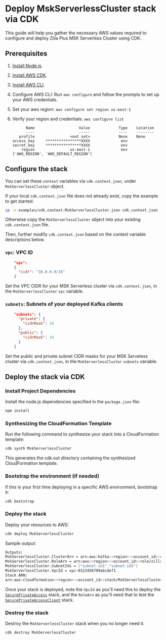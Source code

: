 # Deploy MskServerlessCluster stack via CDK

This guide will help you gather the necessary AWS values required to configure and deploy Zilla Plus MSK Serverless Cluster using CDK.

## Prerequisites

1. [Install Node.js].
2. [Install AWS CDK].
3. [Install AWS CLI].
4. Configure AWS CLI: Run `aws configure` and follow the prompts to set up your AWS credentials.
5. Set your aws region: `aws configure set region us-east-1`
6. Verify your region and credentials: `aws configure list`

   ```text
         Name                    Value             Type    Location
         ----                    -----             ----    --------
      profile                <not set>             None    None
   access_key     ****************XXXX              env
   secret_key     ****************XXXX              env
       region                us-east-1              env    ['AWS_REGION', 'AWS_DEFAULT_REGION']
   ```

## Configure the stack

You can set these `context` variables via `cdk.context.json`, under `MskServerlessCluster` object.

If your local `cdk.context.json` file does not already exist, copy the example to get started.

```bash
cp -n examples/cdk.context.MskServerlessCluster.json cdk.context.json
```

Otherwise copy the `MskServerlessCluster` object into your existing `cdk.context.json` file.

Then, further modify `cdk.context.json` based on the context variable descriptions below.

### `vpc`: VPC ID

```json
    "vpc":
    {
      "cidr": "10.0.0.0/16"
    }
```

Set the VPC CIDR for your MSK Serverless cluster via `cdk.context.json`, in the `MskServerlessCluster` `vpc` variable.

### `subnets`: Subnets of your deployed Kafka clients

```json
    "subnets": {
      "private": {
        "cidrMask": 24
      },
      "public": {
        "cidrMask": 24
      }
    }
```

Set the public and private subnet CIDR masks for your MSK Serveless cluster via `cdk.context.json`, in the `MskServerlessCluster` `subnets` variable.

## Deploy the stack via CDK

### Install Project Dependencies

Install the node.js dependencies specified in the `package.json` file:

```bash
npm install
```

### Synthesizing the CloudFormation Template

Run the following command to synthesize your stack into a CloudFormation template:

```bash
cdk synth MskServerlessCluster
```

This generates the cdk.out directory containing the synthesized CloudFormation template.

### Bootstrap the environment (if needed)

If this is your first time deploying in a specific AWS environment, bootstrap it:

```bash
cdk bootstrap
```

### Deploy the stack

Deploy your resources to AWS:

```bash
cdk deploy MskServerlessCluster
```

Sample output:

```bash
Outputs:
MskServerlessCluster.ClusterArn = arn:aws:kafka:<region>:<account_id>:cluster/zilla-plus-MskServerlessCluster/<uuid>
MskServerlessCluster.RoleArn = arn:aws:<region>:<account_id>:role/zilla-plus-MskServerlessCluster
MskServerlessCluster.SubnetIds = ["subnet-id1","subnet-id2"]
MskServerlessCluster.VpcId = vpc-0123456789abcdef1
Stack ARN:
arn:aws:cloudformation:<region>:<account_id>:stack/MskServerlessCluster/<uuid>
```

Once your stack is deployed, note the `VpcId` as you'll need this to deploy the [`SecurePrivateAccess`](README.SecurePrivateAccess.md) stack, and the `RoleArn` as you'll need that to test the [`SecurePrivateAccessClient`](README.SecurePrivateAccessClient.md) stack.

### Destroy the stack

Destroy the `MskServerlessCluster` stack when you no longer need it.

```bash
cdk destroy MskServerlessCluster
```

[Install Node.js]: https://nodejs.org/en/download/package-manager
[Install AWS CDK]: https://docs.aws.amazon.com/cdk/v2/guide/getting_started.html
[Install AWS CLI]: https://docs.aws.amazon.com/cli/latest/userguide/install-cliv2.html
